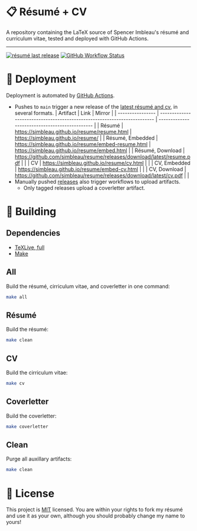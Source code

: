 # 📋 Résumé + CV
A repository containing the LaTeX source of Spencer Imbleau's résumé and curriculum vitae, tested and deployed with GitHub Actions.

---
[![résumé last release](https://img.shields.io/github/release-date/simbleau/resume?logo=github&label=Last%20Release)](https://github.com/simbleau/resume/releases)
[![GitHub Workflow Status](https://img.shields.io/github/actions/workflow/status/simbleau/resume/ci.yml?logo=github&label=CI)](https://github.com/simbleau/resume/actions/workflows/ci.yml)

# 🤖 Deployment
Deployment is automated by [GitHub Actions](https://github.com/simbleau/resume/actions).
- Pushes to `main` trigger a new release of the [latest résumé and cv](https://github.com/simbleau/resume/releases/tag/latest), in several formats.
  | Artifact         | Link                                                                     | Mirror                                         |
  | ---------------- | ------------------------------------------------------------------------ | ---------------------------------------------- |
  | Résumé           | <https://simbleau.github.io/resume/resume.html>                          | <https://simbleau.github.io/resume/>           |
  | Résumé, Embedded | <https://simbleau.github.io/resume/embed-resume.html>                    | <https://simbleau.github.io/resume/embed.html> |
  | Résumé, Download | <https://github.com/simbleau/resume/releases/download/latest/resume.pdf> |                                                |
  | CV               | <https://simbleau.github.io/resume/cv.html>                              |                                                |
  | CV, Embedded     | <https://simbleau.github.io/resume/embed-cv.html>                        |                                                |
  | CV, Download     | <https://github.com/simbleau/resume/releases/download/latest/cv.pdf>     |                                                |
- Manually pushed [releases](https://github.com/simbleau/resume/releases) also trigger workflows to upload artifacts.
  - Only tagged releases upload a coverletter artifact.

# 🔧 Building
## Dependencies
- [TeXLive, full](https://www.tug.org/texlive/)
- [Make](https://www.gnu.org/software/make/)
## All
Build the résumé, cirriculum vitae, and coverletter in one command:
```bash
make all
```
## Résumé
Build the résumé:
```bash
make clean
```
## CV
Build the cirriculum vitae:
```bash
make cv
```
## Coverletter
Build the coverletter:
```bash
make coverletter
```
## Clean
Purge all auxillary artifacts:
```bash
make clean
```

# 🔏 License
This project is [MIT](./LICENSE) licensed. You are within your rights to fork my résumé and use it as your own, although you should probably change my name to yours!
